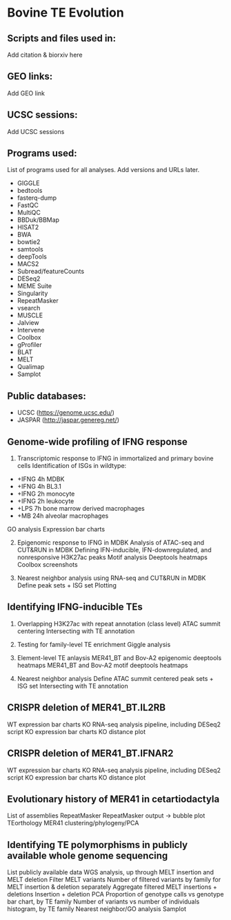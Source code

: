 # Bovine TE Evolution

## Scripts and files used in:
Add citation & biorxiv here

## GEO links:
Add GEO link

## UCSC sessions:
Add UCSC sessions

## Programs used:
List of programs used for all analyses. Add versions and URLs later.
* GIGGLE
* bedtools
* fasterq-dump
* FastQC
* MultiQC
* BBDuk/BBMap
* HISAT2
* BWA
* bowtie2
* samtools
* deepTools
* MACS2
* Subread/featureCounts
* DESeq2
* MEME Suite
* Singularity
* RepeatMasker
* vsearch
* MUSCLE
* Jalview
* Intervene
* Coolbox
* gProfiler
* BLAT
* MELT
* Qualimap
* Samplot

## Public databases:
* UCSC (https://genome.ucsc.edu/)
* JASPAR (http://jaspar.genereg.net/)

## Genome-wide profiling of IFNG response
1. Transcriptomic response to IFNG in immortalized and primary bovine cells
Identification of ISGs in wildtype:
* +IFNG 4h MDBK
* +IFNG 4h BL3.1
* +IFNG 2h monocyte
* +IFNG 2h leukocyte
* +LPS 7h bone marrow derived macrophages
* +MB 24h alveolar macrophages

GO analysis
Expression bar charts

2. Epigenomic response to IFNG in MDBK
Analysis of ATAC-seq and CUT&RUN in MDBK
Defining IFN-inducible, IFN-downregulated, and nonresponsive H3K27ac peaks
Motif analysis
Deeptools heatmaps 
Coolbox screenshots

3. Nearest neighbor analysis using RNA-seq and CUT&RUN in MDBK
Define peak sets + ISG set
Plotting

## Identifying IFNG-inducible TEs
1. Overlapping H3K27ac with repeat annotation (class level)
ATAC summit centering
Intersecting with TE annotation

2. Testing for family-level TE enrichment
Giggle analysis

3. Element-level TE anlaysis
MER41_BT and Bov-A2 epigenomic deeptools heatmaps
MER41_BT and Bov-A2 motif deeptools heatmaps

4. Nearest neighbor analysis
Define ATAC summit centered peak sets + ISG set
Intersecting with TE annotation

## CRISPR deletion of MER41_BT.IL2RB
WT expression bar charts
KO RNA-seq analysis pipeline, including DESeq2 script
KO expression bar charts
KO distance plot

## CRISPR deletion of MER41_BT.IFNAR2
WT expression bar charts
KO RNA-seq analysis pipeline, including DESeq2 script
KO expression bar charts
KO distance plot

## Evolutionary history of MER41 in cetartiodactyla
List of assemblies
RepeatMasker
RepeatMasker output -> bubble plot
TEorthology
MER41 clustering/phylogeny/PCA

## Identifying TE polymorphisms in publicly available whole genome sequencing
List publicly available data
WGS analysis, up through MELT insertion and MELT deletion
Filter MELT variants
Number of filtered variants by family for MELT insertion & deletion separately 
Aggregate filtered MELT insertions + deletions
Insertion + deletion PCA
Proportion of genotype calls vs genotype bar chart, by TE family
Number of variants vs number of individuals histogram, by TE family
Nearest neighbor/GO analysis
Samplot
